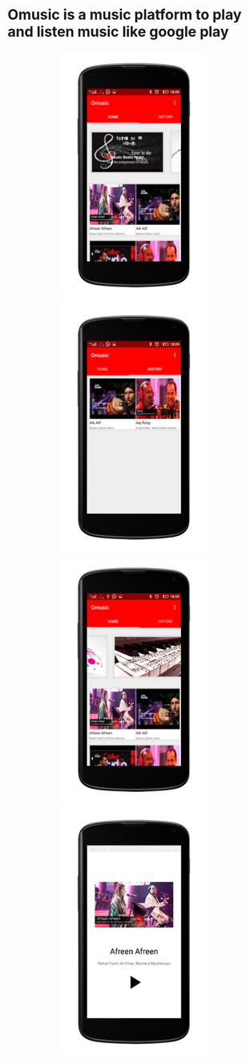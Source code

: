 # Omusic is a music platform to play and listen music like google play
 <p align="center">
  <img src="https://github.com/AbijayAnandRS/Omusic/blob/master/ScreenShots/Screenshot_2017-12-17-18-09-32_nexus4_portrait.png" width="300" height="500"/>
   <img src="https://github.com/AbijayAnandRS/Omusic/blob/master/ScreenShots/Screenshot_2017-12-17-18-09-39_nexus4_portrait.png" width="300" height="500"/>
   <img src="https://github.com/AbijayAnandRS/Omusic/blob/master/ScreenShots/Screenshot_2017-12-17-18-09-55_nexus4_portrait.png" width="300" height="500"/>
  <img src="https://github.com/AbijayAnandRS/Omusic/blob/master/ScreenShots/Screenshot_2017-12-17-18-15-26_nexus4_portrait.png" width="300" height="500"/>
   

  </p>
 
